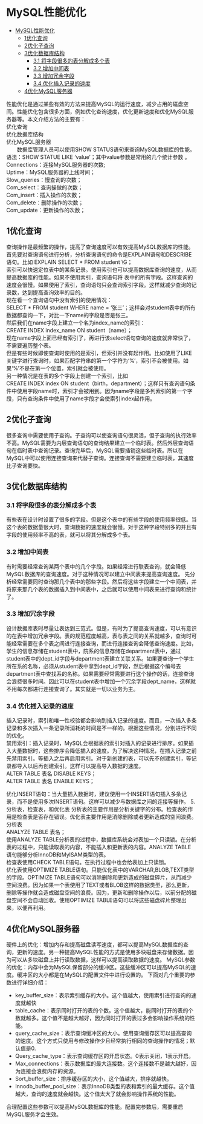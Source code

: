 # MySQL性能优化
<!-- TOC -->

- [MySQL性能优化](#mysql性能优化)
    - [1优化查询](#1优化查询)
    - [2优化子查询](#2优化子查询)
    - [3优化数据库结构](#3优化数据库结构)
        - [3.1 将字段很多的表分解成多个表](#31-将字段很多的表分解成多个表)
        - [3.2 增加中间表](#32-增加中间表)
        - [3.3 增加冗余字段](#33-增加冗余字段)
        - [3.4 优化插入记录的速度](#34-优化插入记录的速度)
    - [4优化MySQL服务器](#4优化mysql服务器)

<!-- /TOC -->

性能优化是通过某些有效的方法来提高MySQL的运行速度，减少占用的磁盘空间。性能优化包含很多方面，例如优化查询速度，优化更新速度和优化MySQL服务器等。本文介绍方法的主要有：  
优化查询  
优化数据库结构  
优化MySQL服务器  
　　数据库管理人员可以使用SHOW STATUS语句来查询MySQL数据库的性能。语法：SHOW STATUE LIKE ‘value’；其中value参数是常用的几个统计参数  。  
Connections：连接MySQL服务器的次数;  
Uptime：MySQL服务器的上线时间；  
Slow_queries：慢查询的次数；  
Com_select：查询操做的次数；  
Com_insert：插入操作的次数；  
Com_delete：删除操作的次数；  
Com_update：更新操作的次数；  
 
## 1优化查询
查询操作是最频繁的操作，提高了查询速度可以有效提高MySQL数据库的性能。  
首先要对查询语句进行分析，分析查询语句的命令是EXPLAIN语句和DESCRIBE语句。比如 EXPLAIN SELECT * FROM student  \G；  
索引可以快速定位表中的某条记录。使用索引也可以提高数据库查询的速度，从而提高数据库的性能。如果不使用索引，查询语句将 表中的所有字段。这样查询的速度会很慢。如果使用了索引，查询语句只会查询索引字段。这样就减少查询的记录数，达到提高查询效率的目的。  
现在看一个查询语句中没有索引的使用情况：  
SELECT * FROM student  WHERE name = ‘张三’；这样会对student表中的所有数据都查询一下，对比一下name的字段是否是张三。  
然后我们在name字段上建立一个名为index_name的索引：  
CREATE INDEX index_name ON student（name）；  
现在name字段上面已经有索引了，再进行该select语句查询的速度就非常快了，不需要遍历整个表。  
但是有些时候即使查询时使用的是索引，但索引并没有起作用。比如使用了LIKE关键字进行查询时，如果匹配字符串的第一个字符为‘%’，索引不会被使用。如果‘%’不是在第一个位置，索引就会被使用。  
另一种情况是在表的多个字段上创建一个索引，比如  
CREATE INDEX index ON student（birth，department）；这样只有查询语句条件中使用字段name时，索引才会被用到。因为name字段是多列索引的第一个字段，只有查询条件中使用了name字段才会使索引index起作用。
 
## 2优化子查询
很多查询中需要使用子查询。子查询可以使查询语句很灵活，但子查询的执行效率不高。MySQL需要为内层查询语句的查询结果建立一个临时表。然后外层查询语句在临时表中查询记录。查询完毕后，MySQL需要插销这些临时表。所以在MySQL中可以使用连接查询来代替子查询。连接查询不需要建立临时表，其速度比子查询要快。
 
## 3优化数据库结构
### 3.1 将字段很多的表分解成多个表
有些表在设计时设置了很多的字段。但是这个表中的有些字段的使用频率很低。当这个表的数据量很大时，查询数据的速度就会很慢。对于这种字段特别多的并且有字段的使用频率不高的表，就可以将其分解成多个表。
### 3.2 增加中间表
有时需要经常查询某两个表中的几个字段。如果经常进行联表查询，就会降低MySQL数据库的查询速度。对于这种情况可以建立中间表来提高查询速度。
先分析经常需要同时查询那几个表中的那些字段。然后将这些字段建立一个中间表，并将原来那几个表的数据插入到中间表中，之后就可以使用中间表来进行查询和统计了。
### 3.3 增加冗余字段
设计数据库表时尽量让表达到三范式。但是，有时为了提高查询速度，可以有意识的在表中增加冗余字段。表的规范程度越高，表与表之间的关系就越多，查询时可能经常需要在多个表之间进行连接查询，而进行连接查询会降低查询速度。比如，学生的信息存储在student表中，院系的信息存储在department表中，通过student表中的dept_id字段与department表建立关联关系。如果要查询一个学生所在系的名称，必须从student表中拿到dept_id字段，然后根据这个编号去department表中查找系的名称。如果需要经常需要进行这个操作的话，连接查询会浪费很多时间。因此可以在student表中增加一个冗余字段dept_name，这样就不用每次都进行连接查询了。其实就是一切以业务为主。
### 3.4 优化插入记录的速度
插入记录时，索引和唯一性校验都会影响到插入记录的速度。而且，一次插入多条记录和多次插入一条记录所消耗的时间是不一样的。根据这些情况，分别进行不同的优化。  
禁用索引：插入记录时，MySQL会根据表的索引对插入的记录进行排序。如果插入大量数据时，这些排序会降低插入的速度。为了解决这种情况，在插入记录之前先禁用索引。等插入之后再启用索引。对于新创建的表，可以先不创建索引，等记录都导入以后再创建索引。这样可以提高导入数据的速度。  
ALTER TABLE 表名 DISABLE KEYS；  
ALTER TABLE 表名 ENABLE KEYS；  
 
优化INSERT语句：当大量插入数据时，建议使用一个INSERT语句插入多条记录，而不是使用多次INSERT语句。这样可以减少与数据库之间的连接等操作。
5. 分析表，检查表，和优化表
分析表的主要作用是分析关键字的分布。检查表的作用是检查表是否存在错误。优化表主要作用是消除删除或者更新造成的空间浪费。
分析表   
ANALYZE TABLE 表名；  
使用ANALYZE TABLE分析表的过程中，数据库系统会对表加一个只读锁。在分析表的过程中，只能读取表的内容，不能插入和更新表的内容。ANALYZE TABLE 语句能够分析InnoDB和MyISAM类型的表。  
检查表使用CHECK TABLE语句。在执行过程中也会给表加上只读锁。  
优化表使用OPTIMIZE TABLE语句。只能优化表中的VARCHAR,BLOB,TEXT类型的字段。OPTIMIZE TABLE语句可以消除删除和更新造成的磁盘碎片，从而减少空间浪费。因为如果一个表使用了TEXT或者BLOB这样的数据类型，那么更新，删除等操作就会造成磁盘空间的浪费。因为，更新和删除操作以后，以前分配的磁盘空间不会自动回收。使用OPTIMIZE TABLE语句可以将这些磁盘碎片整理出来，以便再利用。
 
## 4优化MySQL服务器
硬件上的优化：增加内存和提高磁盘读写速度，都可以提高MySQL数据库的查询，更新的速度。另一种提高MySQL性能的方式是使用多块磁盘来存储数据。因为可以从多块磁盘上并行读取数据，这样可以提高读取数据的速度。
MySQL参数的优化：内存中会为MySQL保留部分的缓冲区。这些缓冲区可以提高MySQL的速度。缓冲区的大小都是在MySQL的配置文件中进行设置的。
下面对几个重要的参数进行详细介绍：
* key_buffer_size：表示索引缓存的大小。这个值越大，使用索引进行查询的速度就越快
* table_cache：表示同时打开的表的个数。这个值越大，能同时打开的表的个数就越多。这个值不是越大越好，因为同时打开的表过多会影响操作系统的性能。
* query_cache_size：表示查询缓冲区的大小。使用查询缓存区可以提高查询的速度。这个方式只使用与修改操作少且经常执行相同的查询操作的情况；默认值是0.
* Query_cache_type：表示查询缓存区的开启状态。0表示关闭，1表示开启。
* Max_connections：表示数据库的最大连接数。这个连接数不是越大越好，因为连接会浪费内存的资源。
* Sort_buffer_size：排序缓存区的大小，这个值越大，排序就越快。
* Innodb_buffer_pool_size：表示InnoDB类型的表和索引的最大缓存。这个值越大，查询的速度就会越快。这个值太大了就会影响操作系统的性能。
 
合理配置这些参数可以提高MySQL数据库的性能。配置完参数后，需要重启MySQL服务才会生效。
